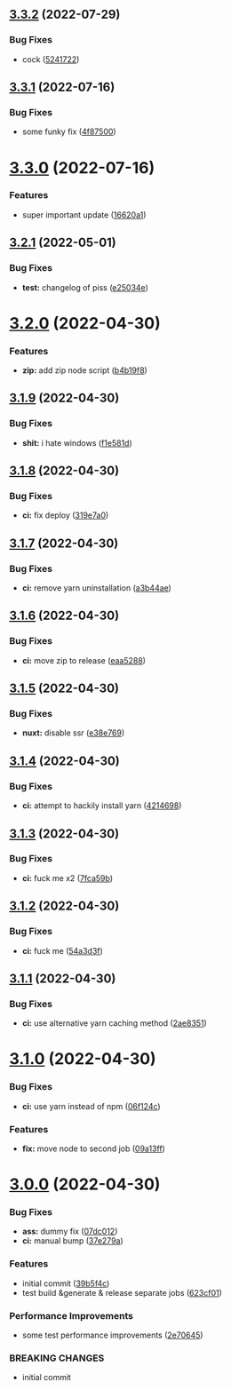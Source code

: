 ## [3.3.2](https://github.com/SugarF0x/ci-playground/compare/v3.3.1...v3.3.2) (2022-07-29)


### Bug Fixes

* cock ([5241722](https://github.com/SugarF0x/ci-playground/commit/52417229e293eace5c360ae8519e2ba9bc9ffc9e))



## [3.3.1](https://github.com/SugarF0x/ci-playground/compare/v3.3.0...v3.3.1) (2022-07-16)


### Bug Fixes

* some funky fix ([4f87500](https://github.com/SugarF0x/ci-playground/commit/4f87500013c2d669ff25482f97f95fcaf0e52e7d))



# [3.3.0](https://github.com/SugarF0x/ci-playground/compare/v3.2.1...v3.3.0) (2022-07-16)


### Features

* super important update ([16620a1](https://github.com/SugarF0x/ci-playground/commit/16620a15785c55d935e76392136cf750111d8823))



## [3.2.1](https://github.com/SugarF0x/ci-playground/compare/v3.2.0...v3.2.1) (2022-05-01)


### Bug Fixes

* **test:** changelog of piss ([e25034e](https://github.com/SugarF0x/ci-playground/commit/e25034e5588481f82dc2a25085abb7f03c0f4677))



# [3.2.0](https://github.com/SugarF0x/ci-playground/compare/v3.1.9...v3.2.0) (2022-04-30)


### Features

* **zip:** add zip node script ([b4b19f8](https://github.com/SugarF0x/ci-playground/commit/b4b19f8642820ba7b49b9b47b179bcfff4c6f191))



## [3.1.9](https://github.com/SugarF0x/ci-playground/compare/v3.1.8...v3.1.9) (2022-04-30)


### Bug Fixes

* **shit:** i hate windows ([f1e581d](https://github.com/SugarF0x/ci-playground/commit/f1e581dd3346ac92f65d4387deb6a0e78f0979c5))



## [3.1.8](https://github.com/SugarF0x/ci-playground/compare/v3.1.7...v3.1.8) (2022-04-30)


### Bug Fixes

* **ci:** fix deploy ([319e7a0](https://github.com/SugarF0x/ci-playground/commit/319e7a0fd9714462727e3a0703a5d7c45e69d859))



## [3.1.7](https://github.com/SugarF0x/ci-playground/compare/v3.1.6...v3.1.7) (2022-04-30)


### Bug Fixes

* **ci:** remove yarn uninstallation ([a3b44ae](https://github.com/SugarF0x/ci-playground/commit/a3b44ae9ef878011b64bd718c827f6d5e68627cc))



## [3.1.6](https://github.com/SugarF0x/ci-playground/compare/v3.1.5...v3.1.6) (2022-04-30)


### Bug Fixes

* **ci:** move zip to release ([eaa5288](https://github.com/SugarF0x/ci-playground/commit/eaa5288eb9f9c689c1557c9b86537de7b112a2c9))



## [3.1.5](https://github.com/SugarF0x/ci-playground/compare/v3.1.4...v3.1.5) (2022-04-30)


### Bug Fixes

* **nuxt:** disable ssr ([e38e769](https://github.com/SugarF0x/ci-playground/commit/e38e769b027cc96b827ad26c5a488c1413d0d646))



## [3.1.4](https://github.com/SugarF0x/ci-playground/compare/v3.1.3...v3.1.4) (2022-04-30)


### Bug Fixes

* **ci:** attempt to hackily install yarn ([4214698](https://github.com/SugarF0x/ci-playground/commit/4214698e631efa69faeccb00f5e02d34139c102c))



## [3.1.3](https://github.com/SugarF0x/ci-playground/compare/v3.1.2...v3.1.3) (2022-04-30)


### Bug Fixes

* **ci:** fuck me x2 ([7fca59b](https://github.com/SugarF0x/ci-playground/commit/7fca59bfeabb006d3d067e1d59cb18ff2f946a95))



## [3.1.2](https://github.com/SugarF0x/ci-playground/compare/v3.1.1...v3.1.2) (2022-04-30)


### Bug Fixes

* **ci:** fuck me ([54a3d3f](https://github.com/SugarF0x/ci-playground/commit/54a3d3f5afdeb28dc685db8563ea1401ffa8029a))



## [3.1.1](https://github.com/SugarF0x/ci-playground/compare/v3.1.0...v3.1.1) (2022-04-30)


### Bug Fixes

* **ci:** use alternative yarn caching method ([2ae8351](https://github.com/SugarF0x/ci-playground/commit/2ae8351ac4c8600466cf0b3d462ff88f04212d6e))



# [3.1.0](https://github.com/SugarF0x/ci-playground/compare/v3.0.0...v3.1.0) (2022-04-30)


### Bug Fixes

* **ci:** use yarn instead of npm ([06f124c](https://github.com/SugarF0x/ci-playground/commit/06f124c9ac3df431be0482c8f1bd1a149cc8966e))


### Features

* **fix:** move node to second job ([09a13ff](https://github.com/SugarF0x/ci-playground/commit/09a13ff245d634a2df540d9bb0ae6d3ea66caa33))



# [3.0.0](https://github.com/SugarF0x/ci-playground/compare/39b5f4c75553bc56957d63ed27a9c74376433d12...v3.0.0) (2022-04-30)


### Bug Fixes

* **ass:** dummy fix ([07dc012](https://github.com/SugarF0x/ci-playground/commit/07dc012e50609c96910056f5831e9229aa8f7242))
* **ci:** manual bump ([37e279a](https://github.com/SugarF0x/ci-playground/commit/37e279aaa5de570a3ab3a9fc4109fd6329174f4b))


### Features

* initial commit ([39b5f4c](https://github.com/SugarF0x/ci-playground/commit/39b5f4c75553bc56957d63ed27a9c74376433d12))
* test build &generate & release separate jobs ([623cf01](https://github.com/SugarF0x/ci-playground/commit/623cf01d511a08e75a194949823fba5df114b1df))


### Performance Improvements

* some test performance improvements ([2e70645](https://github.com/SugarF0x/ci-playground/commit/2e70645f666b43de813e8fee2c979a32591be484))


### BREAKING CHANGES

* initial commit



